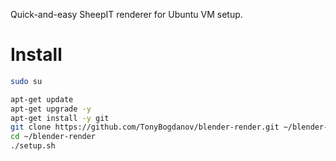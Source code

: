 Quick-and-easy SheepIT renderer for Ubuntu VM setup.

# Install

```bash
sudo su
```

```bash
apt-get update
apt-get upgrade -y
apt-get install -y git
git clone https://github.com/TonyBogdanov/blender-render.git ~/blender-render
cd ~/blender-render
./setup.sh
```
